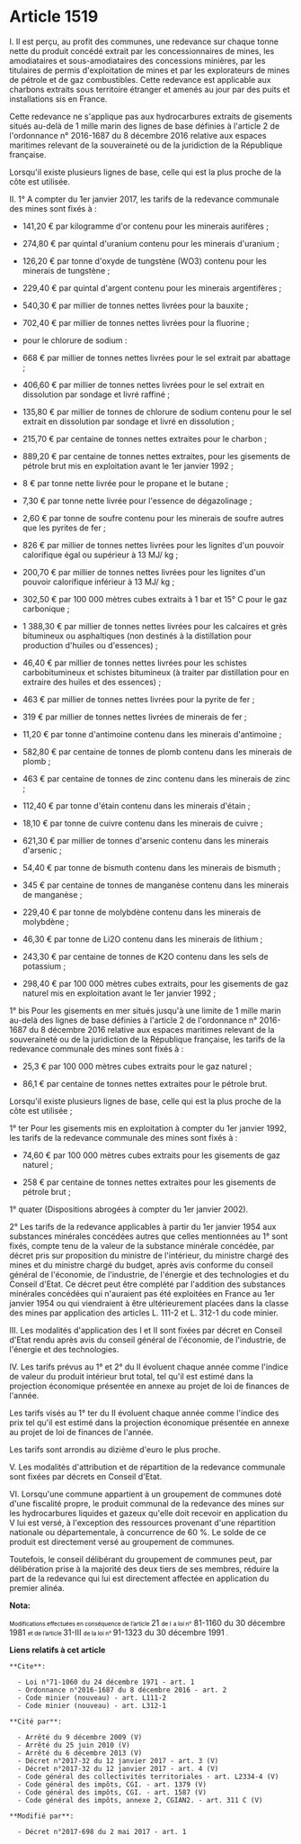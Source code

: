 # Article 1519

I. Il est perçu, au profit des communes, une redevance sur chaque tonne nette du produit concédé extrait par les
concessionnaires de mines, les amodiataires et sous-amodiataires des concessions minières, par les titulaires de permis
d'exploitation de mines et par les explorateurs de mines de pétrole et de gaz combustibles. Cette redevance est applicable
aux charbons extraits sous territoire étranger et amenés au jour par des puits et installations sis en France.

Cette redevance ne s'applique pas aux hydrocarbures extraits de gisements situés au-delà de 1 mille marin des lignes de base
définies à l'article 2 de l'ordonnance n° 2016-1687 du 8 décembre 2016 relative aux espaces maritimes relevant de la
souveraineté ou de la juridiction de la République française.

Lorsqu'il existe plusieurs lignes de base, celle qui est la plus proche de la côte est utilisée.

II. 1° A compter du 1er janvier 2017, les tarifs de la redevance communale des mines sont fixés à :

- 141,20 € par kilogramme d'or contenu pour les minerais aurifères ;

- 274,80 € par quintal d'uranium contenu pour les minerais d'uranium ;

- 126,20 € par tonne d'oxyde de tungstène (WO3) contenu pour les minerais de tungstène ;

- 229,40 € par quintal d'argent contenu pour les minerais argentifères ;

- 540,30 € par millier de tonnes nettes livrées pour la bauxite ;

- 702,40 € par millier de tonnes nettes livrées pour la fluorine ;

- pour le chlorure de sodium :

- 668 € par millier de tonnes nettes livrées pour le sel extrait par abattage ;

- 406,60 € par millier de tonnes nettes livrées pour le sel extrait en dissolution par sondage et livré raffiné ;

- 135,80 € par millier de tonnes de chlorure de sodium contenu pour le sel extrait en dissolution par sondage et livré en
dissolution ;

- 215,70 € par centaine de tonnes nettes extraites pour le charbon ;

- 889,20 € par centaine de tonnes nettes extraites, pour les gisements de pétrole brut mis en exploitation avant le 1er
janvier 1992 ;

- 8 € par tonne nette livrée pour le propane et le butane ;

- 7,30 € par tonne nette livrée pour l'essence de dégazolinage ;

- 2,60 € par tonne de soufre contenu pour les minerais de soufre autres que les pyrites de fer ;

- 826 € par millier de tonnes nettes livrées pour les lignites d'un pouvoir calorifique égal ou supérieur à 13 MJ/ kg ;

- 200,70 € par millier de tonnes nettes livrées pour les lignites d'un pouvoir calorifique inférieur à 13 MJ/ kg ;

- 302,50 € par 100 000 mètres cubes extraits à 1 bar et 15° C pour le gaz carbonique ;

- 1 388,30 € par millier de tonnes nettes livrées pour les calcaires et grès bitumineux ou asphaltiques (non destinés à la
distillation pour production d'huiles ou d'essences) ;

- 46,40 € par millier de tonnes nettes livrées pour les schistes carbobitumineux et schistes bitumineux (à traiter par
distillation pour en extraire des huiles et des essences) ;

- 463 € par millier de tonnes nettes livrées pour la pyrite de fer ;

- 319 € par millier de tonnes nettes livrées de minerais de fer ;

- 11,20 € par tonne d'antimoine contenu dans les minerais d'antimoine ;

- 582,80 € par centaine de tonnes de plomb contenu dans les minerais de plomb ;

- 463 € par centaine de tonnes de zinc contenu dans les minerais de zinc ;

- 112,40 € par tonne d'étain contenu dans les minerais d'étain ;

- 18,10 € par tonne de cuivre contenu dans les minerais de cuivre ;

- 621,30 € par millier de tonnes d'arsenic contenu dans les minerais d'arsenic ;

- 54,40 € par tonne de bismuth contenu dans les minerais de bismuth ;

- 345 € par centaine de tonnes de manganèse contenu dans les minerais de manganèse ;

- 229,40 € par tonne de molybdène contenu dans les minerais de molybdène ;

- 46,30 € par tonne de Li2O contenu dans les minerais de lithium ;

- 243,30 € par centaine de tonnes de K2O contenu dans les sels de potassium ;

- 298,40 € par 100 000 mètres cubes extraits, pour les gisements de gaz naturel mis en exploitation avant le 1er janvier
1992 ;

1° bis Pour les gisements en mer situés jusqu'à une limite de 1 mille marin au-delà des lignes de base définies à l'article 2
de l'ordonnance n° 2016-1687 du 8 décembre 2016 relative aux espaces maritimes relevant de la souveraineté ou de la
juridiction de la République française, les tarifs de la redevance communale des mines sont fixés à :

- 25,3 € par 100 000 mètres cubes extraits pour le gaz naturel ;

- 86,1 € par centaine de tonnes nettes extraites pour le pétrole brut.

Lorsqu'il existe plusieurs lignes de base, celle qui est la plus proche de la côte est utilisée ;

1° ter Pour les gisements mis en exploitation à compter du 1er janvier 1992, les tarifs de la redevance communale des mines
sont fixés à :

- 74,60 € par 100 000 mètres cubes extraits pour les gisements de gaz naturel ;

- 258 € par centaine de tonnes nettes extraites pour les gisements de pétrole brut ;

1° quater (Dispositions abrogées à compter du 1er janvier 2002).

2° Les tarifs de la redevance applicables à partir du 1er janvier 1954 aux substances minérales concédées autres que celles
mentionnées au 1° sont fixés, compte tenu de la valeur de la substance minérale concédée, par décret pris sur proposition du
ministre de l'intérieur, du ministre chargé des mines et du ministre chargé du budget, après avis conforme du conseil général
de l'économie, de l'industrie, de l'énergie et des technologies et du Conseil d'Etat. Ce décret peut être complété par
l'addition des substances minérales concédées qui n'auraient pas été exploitées en France au 1er janvier 1954 ou qui
viendraient à être ultérieurement placées dans la classe des mines par application des articles L. 111-2 et L. 312-1 du code
minier.

III. Les modalités d'application des I et II sont fixées par décret en Conseil d'Etat rendu après avis du conseil général de
l'économie, de l'industrie, de l'énergie et des technologies.

IV. Les tarifs prévus au 1° et 2° du II évoluent chaque année comme l'indice de valeur du produit intérieur brut total, tel
qu'il est estimé dans la projection économique présentée en annexe au projet de loi de finances de l'année.

Les tarifs visés au 1° ter du II évoluent chaque année comme l'indice des prix tel qu'il est estimé dans la projection
économique présentée en annexe au projet de loi de finances de l'année.

Les tarifs sont arrondis au dizième d'euro le plus proche.

V. Les modalités d'attribution et de répartition de la redevance communale sont fixées par décrets en Conseil d'Etat.

VI. Lorsqu'une commune appartient à un groupement de communes doté d'une fiscalité propre, le produit communal de la
redevance des mines sur les hydrocarbures liquides et gazeux qu'elle doit recevoir en application du V lui est versé, à
l'exception des ressources provenant d'une répartition nationale ou départementale, à concurrence de 60 %. Le solde de ce
produit est directement versé au groupement de communes.

Toutefois, le conseil délibérant du groupement de communes peut, par délibération prise à la majorité des deux tiers de ses
membres, réduire la part de la redevance qui lui est directement affectée en application du premier alinéa.

**Nota:**

<font size="1" color="#000000">Modifications effectuées en conséquence de l’article </font>21
  <font size="1" color="#000000">de l</font>
  <font size="1" color="#000000">a loi n°</font> 81-1160 du 30 décembre 1981
  <font size="1" color="#000000">et de l’article </font>31-III
  <font color="#000000" size="1"> de la loi n° </font>91-1323 du 30 décembre 1991
  <font size="1" color="#000000">.</font>

**Liens relatifs à cet article**

	**Cite**:

	  - Loi n°71-1060 du 24 décembre 1971 - art. 1
	  - Ordonnance n°2016-1687 du 8 décembre 2016 - art. 2
	  - Code minier (nouveau) - art. L111-2
	  - Code minier (nouveau) - art. L312-1

	**Cité par**:

	  - Arrêté du 9 décembre 2009 (V)
	  - Arrêté du 25 juin 2010 (V)
	  - Arrêté du 6 décembre 2013 (V)
	  - Décret n°2017-32 du 12 janvier 2017 - art. 3 (V)
	  - Décret n°2017-32 du 12 janvier 2017 - art. 4 (V)
	  - Code général des collectivités territoriales - art. L2334-4 (V)
	  - Code général des impôts, CGI. - art. 1379 (V)
	  - Code général des impôts, CGI. - art. 1587 (V)
	  - Code général des impôts, annexe 2, CGIAN2. - art. 311 C (V)

	**Modifié par**:

	  - Décret n°2017-698 du 2 mai 2017 - art. 1
